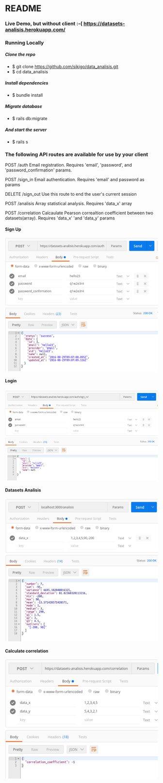 # README

### Live Demo, but without client :-(  https://datasets-analisis.herokuapp.com/

### Running Locally

#####  Clone the repo
  * $ git clone https://github.com/sikigo/data_analisis.git
  * $ cd data_analisis

#####  Install dependencies
  * $ bundle install

#####  Migrate database
  * $ rails db:migrate

#####  And start the server
  * $ rails s

### The following API routes are available for use by your client

   POST   /auth       Email registration. Requires 'email', 'password', and
                   'password_confirmation' params.

   POST   /sign_in    Email authentication. Requires 'email' and password
                   as params

   DELETE /sign_out   Use this route to end the user's current session


   POST /analisis     Array statistical analysis. Requires 'data_x' array

   POST /correlation  Calcaulate Pearson correaltion coefficient between
                   two datasets(array). Requires 'data_x' 'and 'data_y' params


#### Sign Up
![Alt text](/images/registration.png?raw=true)

#### Login
![Alt text](/images/login.png?raw=true)

#### Datasets Analisis
![Alt text](/images/stats.png?raw=true)

#### Calculate correlation
![Alt text](/images/correlation.png?raw=true)

